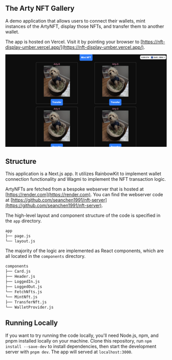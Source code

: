 ## The Arty NFT Gallery

A demo application that allows users to connect their wallets, mint instances of the ArtyNFT, display those NFTs, and transfer them to another wallet.

The app is hosted on Vercel. Visit it by pointing your browser to [https://nft-display-umber.vercel.app/](https://nft-display-umber.vercel.app/).

![Arty NFT Gallery](public/arty-nft-gallery.png)

## Structure

This application is a Next.js app. It utilizes RainbowKit to implement wallet connection functionality and Wagmi to implement the NFT transaction logic.

ArtyNFTs are fetched from a bespoke webserver that is hosted at [https://render.com](https://render.com). You can find the webserver code at [https://github.com/seanchen1991/nft-server](https://github.com/seanchen1991/nft-server).

The high-level layout and component structure of the code is specified in the `app` directory. 
```
app
├── page.js
└── layout.js
```
The majority of the logic are implemented as React components, which are all located in the `components` directory.
```
components
├── Card.js
├── Header.js
├── LoggedIn.js
├── LoggedOut.js
└── FetchNfts.js
└── MintNft.js
├── TransferNft.js
└── WalletProvider.js
```
## Running Locally

If you want to try running the code locally, you'll need Node.js, npm, and pnpm installed locally on your machine.
Clone this repository, run `npm install --save-dev` to install dependencies, then start the development server with `pnpm dev`.
The app will served at `localhost:3000`.

